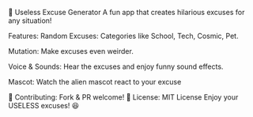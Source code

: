 🚀 Useless Excuse Generator
A fun app that creates hilarious excuses for any situation!

Features:
Random Excuses: Categories like School, Tech, Cosmic, Pet.

Mutation: Make excuses even weirder.

Voice & Sounds: Hear the excuses and enjoy funny sound effects.

Mascot: Watch the alien mascot react to your excuse

🚀 Contributing: Fork & PR welcome!
📜 License: MIT License
Enjoy your USELESS excuses! 😆
